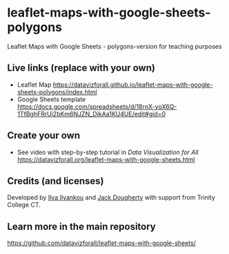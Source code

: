 # leaflet-maps-with-google-sheets-polygons
Leaflet Maps with Google Sheets - polygons-version for teaching purposes

## Live links (replace with your own)
- Leaflet Map https://datavizforall.github.io/leaflet-maps-with-google-sheets-polygons/index.html
- Google Sheets template https://docs.google.com/spreadsheets/d/18rnX-yoX6Q-1TfBghFRrUi2bKm6NJZN_DikAa1KU4UE/edit#gid=0

## Create your own
- See video with step-by-step tutorial in *Data Visualization for All* https://datavizforall.org/leaflet-maps-with-google-sheets.html

## Credits (and licenses)
Developed by [Ilya Ilyankou](https://github.com/ilyankou) and [Jack Dougherty](https://github.com/jackdougherty) with support from Trinity College CT.

## Learn more in the main repository
https://github.com/datavizforall/leaflet-maps-with-google-sheets/
